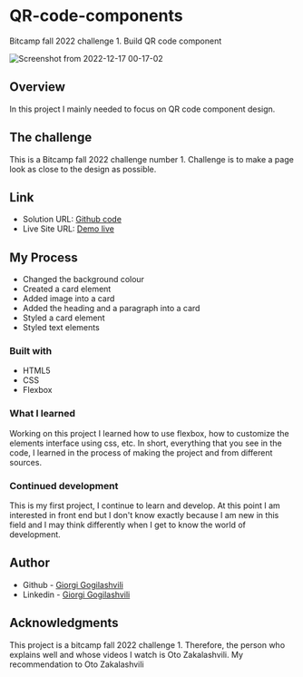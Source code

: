 # QR-code-components
Bitcamp fall 2022 challenge 1. Build QR code component


![Screenshot from 2022-12-17 00-17-02](https://user-images.githubusercontent.com/118678607/208182504-0b1d14aa-a39d-445b-a636-1e6148f6bfba.png)

## Overview
In this project I mainly needed to focus on QR code component design.

## The challenge
This is a Bitcamp fall 2022 challenge number 1. Challenge is to make a page look as close to the design as possible.

## Link
* Solution URL: [Github code](https://github.com/Notoriousgg/QR-code-components)
* Live Site URL: [Demo live](https://notoriousgg.github.io/QR-code-components/)

## My Process
* Changed the background colour
* Created a card element
* Added image into a card
* Added the heading and a paragraph into a card
* Styled a card element
* Styled text elements

### Built with
* HTML5
* CSS
* Flexbox

### What I learned
Working on this project I learned how to use flexbox, how to customize the elements interface using css, etc. In short, everything that you see in the code, I learned in the process of making the project and from different sources.

### Continued development
This is my first project, I continue to learn and develop. At this point I am interested in front end but I don't know exactly because I am new in this field and I may think differently when I get to know the world of development.

## Author
* Github - [Giorgi Gogilashvili](https://github.com/Notoriousgg)
* Linkedin - [Giorgi Gogilashvili](https://www.linkedin.com/in/giorgi-gogilashvili-48589319b/)

## Acknowledgments
This project is a bitcamp fall 2022 challenge 1. Therefore, the person who explains well and whose videos I watch is Oto Zakalashvili. My recommendation to Oto Zakalashvili

